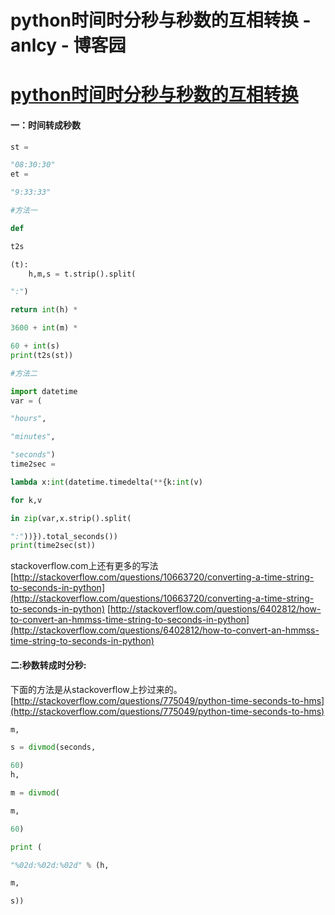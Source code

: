 
# python时间时分秒与秒数的互相转换 - anlcy - 博客园






# [python时间时分秒与秒数的互相转换](https://www.cnblogs.com/camilla/p/7161370.html)

#### 一：时间转成秒数
```python
st =
```
```python
"08:30:30"
et =
```
```python
"9:33:33"
```
```python
#方法一
```
```python
def
```
```python
t2s
```
```python
(t):
    h,m,s = t.strip().split(
```
```python
":")
```
```python
return int(h) *
```
```python
3600 + int(m) *
```
```python
60 + int(s)
print(t2s(st))
```
```python
#方法二
```
```python
import datetime
var = (
```
```python
"hours",
```
```python
"minutes",
```
```python
"seconds")
time2sec =
```
```python
lambda x:int(datetime.timedelta(**{k:int(v)
```
```python
for k,v
```
```python
in zip(var,x.strip().split(
```
```python
":"))}).total_seconds())
print(time2sec(st))
```
stackoverflow.com上还有更多的写法
[http://stackoverflow.com/questions/10663720/converting-a-time-string-to-seconds-in-python](http://stackoverflow.com/questions/10663720/converting-a-time-string-to-seconds-in-python)
[http://stackoverflow.com/questions/6402812/how-to-convert-an-hmmss-time-string-to-seconds-in-python](http://stackoverflow.com/questions/6402812/how-to-convert-an-hmmss-time-string-to-seconds-in-python)
#### 二:秒数转成时分秒:
下面的方法是从stackoverflow上抄过来的。
[http://stackoverflow.com/questions/775049/python-time-seconds-to-hms](http://stackoverflow.com/questions/775049/python-time-seconds-to-hms)
```python
m,
```
```python
s = divmod(seconds,
```
```python
60)
h,
```
```python
m = divmod(
```
```python
m,
```
```python
60)
```
```python
print (
```
```python
"%02d:%02d:%02d" % (h,
```
```python
m,
```
```python
s))
```





